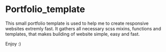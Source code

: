 # Portfolio_template
This small portfolio template is used to help me to create responsive websites extremly fast. It gathers all necessary scss mixins, functions and templates, that makes building of website simple, easy and fast.

Enjoy :)
